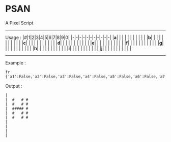 # PSAN
A Pixel Script

------------
Usage :
|#|1|2|3|4|5|6|7|8|9|0|
|-|-|-|-|-|-|-|-|-|-|-|
|__a__| | | | | | | | | | |
|__b__| | | | | | | | | | |
|__c__| | | | | | | | | | |
|__d__| | | | | | | | | | |
|__e__| | | | | | | | | | |
|__f__| | | | | | | | | | |
|__g__| | | | | | | | | | |
|__h__| | | | | | | | | | |
|__i__| | | | | | | | | | |
|__j__| | | | | | | | | | |

------------
Example :
```
fr
{'a1':False,'a2':False,'a3':False,'a4':False,'a5':False,'a6':False,'a7':False,'a8':False,'a9':False,'a0':False,'b1':False,'b2':True,'b3':False,'b4':False,'b5':False,'b6':True,'b7':False,'b8':False,'b9':False,'b0':False,'c1':False,'c2':True,'c3':False,'c4':False,'c5':False,'c6':True,'c7':False,'c8':False,'c9':False,'c0':False,'d1':False,'d2':True,'d3':True,'d4':True,'d5':True,'d6':True,'d7':False,'d8':False,'d9':False,'d0':False,'e1':False,'e2':True,'e3':False,'e4':False,'e5':False,'e6':True,'e7':False,'e8':False,'e9':False,'e0':False,'f1':False,'f2':True,'f3':False,'f4':False,'f5':False,'f6':True,'f7':False,'f8':False,'f9':False,'f0':False,'g1':False,'g2':False,'g3':False,'g4':False,'g5':False,'g6':False,'g7':False,'g8':False,'g9':False,'g0':False,'h1':False,'h2':False,'h3':False,'h4':False,'h5':False,'h6':False,'h7':False,'h8':False,'h9':False,'h0':False,'i1':False,'i2':False,'i3':False,'i4':False,'i5':False,'i6':False,'i7':False,'i8':False,'i9':False,'i0':False,'j1':False,'j2':False,'j3':False,'j4':False,'j5':False,'j6':False,'j7':False,'j8':False,'j9':False,'j0':False}
```
Output :
```
|
|  #   # #
|  #   # #
|  ##### #
|  #   # #
|  #   # #
|
|
|
|
```
